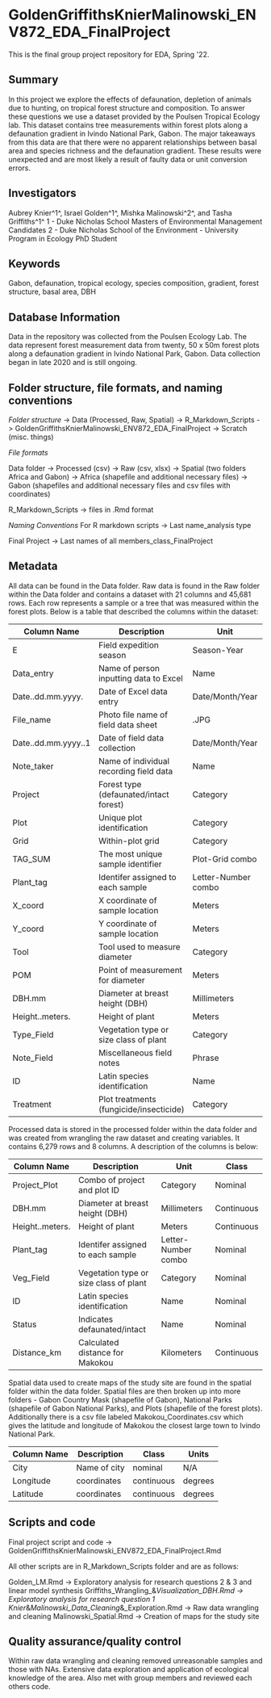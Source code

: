 # GoldenGriffithsKnierMalinowski_ENV872_EDA_FinalProject
This is the final group project repository for EDA, Spring '22. 

## Summary 

In this project we explore the effects of defaunation, depletion of animals due to hunting, on tropical forest structure and composition. To answer these questions we use a dataset provided by the Poulsen Tropical Ecology lab. This dataset contains tree measurements within forest plots along a defaunation gradient in Ivindo National Park, Gabon. The major takeaways from this data are that there were no apparent relationships between basal area and species richness and the defaunation gradient. These results were unexpected and are most likely a result of faulty data or unit conversion errors. 

## Investigators

Aubrey Knier^1^, Israel Golden^1^, Mishka Malinowski^2^, and Tasha Griffiths^1^
1 - Duke Nicholas School Masters of Environmental Management Candidates
2 - Duke Nicholas School of the Environment - University Program in Ecology PhD Student

## Keywords

Gabon, defaunation, tropical ecology, species composition, gradient, forest structure, basal area, DBH

## Database Information

Data in the repository was collected from the Poulsen Ecology Lab. The data represent forest measurement data from twenty, 50 x 50m forest plots along a defaunation gradient in Ivindo National Park, Gabon. Data collection began in late 2020 and is still ongoing.    


## Folder structure, file formats, and naming conventions 

*Folder structure* -> Data (Processed, Raw, Spatial)
                   -> R_Markdown_Scripts
                   -> GoldenGriffithsKnierMalinowski_ENV872_EDA_FinalProject
                   -> Scratch (misc. things)

*File formats* 

Data folder -> Processed (csv)
            -> Raw (csv, xlsx)
            -> Spatial (two folders Africa and Gabon)
                -> Africa (shapefile and additional necessary files)
                -> Gabon (shapefiles and additional necessary files and csv files with coordinates)

R_Markdown_Scripts -> files in .Rmd format

*Naming Conventions* 
For R markdown scripts -> Last name_analysis type

Final Project -> Last names of all members_class_FinalProject


## Metadata

All data can be found in the Data folder. Raw data is found in the Raw folder within the Data folder and contains a dataset with 21 columns and 45,681 rows. Each row represents a sample or a tree that was measured within the forest plots. Below is a table that described the columns within the dataset:


Column Name         | Description                             | Unit                | Class
--------------------|-----------------------------------------|---------------------|--------------
E                   | Field expedition season                 | Season-Year         | Nominal
Data_entry          | Name of person inputting data to Excel  | Name                | Nominal
Date..dd.mm.yyyy.   | Date of Excel data entry                | Date/Month/Year     | Date
File_name           | Photo file name of field data sheet     | .JPG                | Nominal
Date..dd.mm.yyyy..1 | Date of field data collection           | Date/Month/Year     | Date
Note_taker          | Name of individual recording field data | Name                | Nominal
Project             | Forest type (defaunated/intact forest)  | Category            | Nominal
Plot                | Unique plot identification              | Category            | Nominal
Grid                | Within-plot grid                        | Category            | Nominal
TAG_SUM             | The most unique sample identifier       | Plot-Grid combo     | Nominal
Plant_tag           | Identifer assigned to each sample       | Letter-Number combo | Nominal
X_coord             | X coordinate of sample location         | Meters              | Continuous
Y_coord             | Y coordinate of sample location         | Meters              | Continuous
Tool                | Tool used to measure diameter           | Category            | Nominal
POM                 | Point of measurement for diameter       | Meters              | Continuous
DBH.mm              | Diameter at breast height (DBH)         | Millimeters         | Continuous
Height..meters.     | Height of plant                         | Meters              | Continuous
Type_Field          | Vegetation type or size class of plant  | Category            | Nominal
Note_Field          | Miscellaneous field notes               | Phrase              | Nominal
ID                  | Latin species identification            | Name                | Nominal
Treatment           | Plot treatments (fungicide/insecticide) | Category            | Nominal


Processed data is stored in the processed folder within the data folder and was created from wrangling the raw dataset and creating variables. It contains 6,279 rows and 8 columns. A description of the columns is below: 

Column Name         | Description                             | Unit                | Class
--------------------|-----------------------------------------|---------------------|--------------
Project_Plot        | Combo of project and plot ID            | Category            | Nominal
DBH.mm              | Diameter at breast height (DBH)         | Millimeters         | Continuous
Height..meters.     | Height of plant                         | Meters              | Continuous
Plant_tag           | Identifer assigned to each sample       | Letter-Number combo | Nominal
Veg_Field           | Vegetation type or size class of plant  | Category            | Nominal
ID                  | Latin species identification            | Name                | Nominal
Status              | Indicates defaunated/intact             | Name                | Nominal
Distance_km         | Calculated distance for Makokou         | Kilometers          | Continuous

Spatial data used to create maps of the study site are found in the spatial folder within the data folder. Spatial files are then broken up into more folders - Gabon Country Mask (shapefile of Gabon), National Parks (shapefile of Gabon National Parks), and Plots (shapefile of the forest plots). Additionally there is a csv file labeled Makokou_Coordinates.csv which gives the latitude and longitude of Makokou the closest large town to Ivindo National Park. 

Column Name | Description | Class         | Units
------------|-------------|---------------|-------
City        | Name of city| nominal       | N/A
Longitude   | coordinates | continuous    | degrees
Latitude    | coordinates | continuous    | degrees

## Scripts and code

Final project script and code -> GoldenGriffithsKnierMalinowski_ENV872_EDA_FinalProject.Rmd

All other scripts are in R_Markdown_Scripts folder and are as follows:

Golden_LM.Rmd -> Exploratory analysis for research questions 2 & 3 and linear model synthesis
Griffiths_Wrangling_&_Visualization_DBH.Rmd -> Exploratory analysis for research question 1 
Knier_&_Malinowski_Data_Cleaning_&_Exploration.Rmd -> Raw data wrangling and cleaning
Malinowski_Spatial.Rmd -> Creation of maps for the study site 

## Quality assurance/quality control

Within raw data wrangling and cleaning removed unreasonable samples and those with NAs. Extensive data exploration and application of ecological knowledge of the area. Also met with group members and reviewed each others code. 
